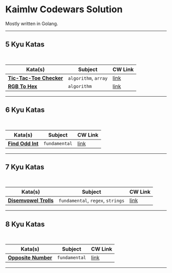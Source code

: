 # Kaimlw Codewars Solution
Mostly written in Golang.

---
## 5 Kyu Katas
<br>

| Kata(s) | Subject | CW Link |
|--|--|--|
| [**Tic-Tac-Toe Checker**](<5 kyu/ticTacToeChecker>)| `algorithm`, `array` | [link](https://www.codewars.com/kata/525caa5c1bf619d28c000335/) |
| [**RGB To Hex**](<5 kyu/rgbToHex>)| `algorithm` | [link](https://www.codewars.com/kata/513e08acc600c94f01000001/) |

---

## 6 Kyu Katas
<br>

| Kata(s) | Subject | CW Link |
|--|--|--|
| [**Find Odd Int**](<6 kyu/findOddInt>)| `fundamental` | [link](https://www.codewars.com/kata/54da5a58ea159efa38000836) |

---

## 7 Kyu Katas
<br>

| Kata(s) | Subject | CW Link |
|--|--|--|
| [**Disemvowel Trolls**](<7 kyu/disemvowelTrolls>)| `fundamental`, `regex`, `strings` | [link](https://www.codewars.com/kata/52fba66badcd10859f00097e) |


---

## 8 Kyu Katas
<br>

| Kata(s) | Subject | CW Link |
|--|--|--|
| [**Opposite Number**](<8 kyu/disemvowelTrolls/opposite.go>)| `fundamental` | [link](https://www.codewars.com/kata/56dec885c54a926dcd001095) |

---